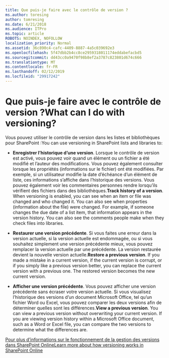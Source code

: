 ```yaml
---
title: Que puis-je faire avec le contrôle de version ?
ms.author: toresing
author: tomresing
ms.date: 6/21/2018
ms.audience: ITPro
ms.topic: article
ROBOTS: NOINDEX, NOFOLLOW
localization_priority: Normal
ms.assetid: 36c890c4-cafc-4409-8887-4a5c039692e3
ms.openlocfilehash: 5f47dbb2b4cc8ce2959318011174eddabefacbd5
ms.sourcegitcommit: dd43cc0a9470f98b8ef2a3787c823801d674c666
ms.translationtype: MT
ms.contentlocale: fr-FR
ms.lasthandoff: 02/12/2019
ms.locfileid: "29917242"
---
```

# <a name="what-can-i-do-with-versioning"></a><span data-ttu-id="1a2bf-102">Que puis-je faire avec le contrôle de version ?</span><span class="sxs-lookup"><span data-stu-id="1a2bf-102">What can I do with versioning?</span></span>

<span data-ttu-id="1a2bf-103">Vous pouvez utiliser le contrôle de version dans les listes et bibliothèques pour SharePoint :</span><span class="sxs-lookup"><span data-stu-id="1a2bf-103">You can use versioning in SharePoint lists and libraries to:</span></span>
  
- <span data-ttu-id="1a2bf-p101">**Enregistrer l’historique d’une version**. Lorsque le contrôle de version est activé, vous pouvez voir quand un élément ou un fichier a été modifié et l’auteur des modifications. Vous pouvez également consulter lorsque les propriétés (informations sur le fichier) ont été modifiées. Par exemple, si un utilisateur modifie la date d’échéance d’un élément de liste, ces informations s’affiche dans l’historique des versions. Vous pouvez également voir les commentaires personnes rendre lorsqu’ils vérifient des fichiers dans des bibliothèques.</span><span class="sxs-lookup"><span data-stu-id="1a2bf-p101">**Track history of a version**. When versioning is enabled, you can see when an item or file was changed and who changed it. You can also see when properties (information about the file) were changed. For example, if someone changes the due date of a list item, that information appears in the version history. You can also see the comments people make when they check files into libraries.</span></span> 
    
- <span data-ttu-id="1a2bf-p102">**Restaurer une version précédente**. Si vous faites une erreur dans la version actuelle, si la version actuelle est endommagée, ou si vous souhaitez simplement une version précédente mieux, vous pouvez remplacer la version actuelle par une précédente. La version restaurée devient la nouvelle version actuelle.</span><span class="sxs-lookup"><span data-stu-id="1a2bf-p102">**Restore a previous version**. If you made a mistake in a current version, if the current version is corrupt, or if you simply like a previous version better, you can replace the current version with a previous one. The restored version becomes the new current version.</span></span> 
    
- <span data-ttu-id="1a2bf-p103">**Afficher une version précédente**. Vous pouvez afficher une version précédente sans écraser votre version actuelle. Si vous visualisez l’historique des versions d’un document Microsoft Office, tel qu’un fichier Word ou Excel, vous pouvez comparer les deux versions afin de déterminer quelles sont les différences.</span><span class="sxs-lookup"><span data-stu-id="1a2bf-p103">**View a previous version**. You can view a previous version without overwriting your current version. If you are viewing version history within a Microsoft Office document, such as a Word or Excel file, you can compare the two versions to determine what the differences are.</span></span> 
    
[<span data-ttu-id="1a2bf-115">Pour plus d’informations sur le fonctionnement de la gestion des versions dans SharePoint Online</span><span class="sxs-lookup"><span data-stu-id="1a2bf-115">Learn more about how versioning works in SharePoint Online</span></span>](https://go.microsoft.com/fwlink/?linkid=875710)
  

